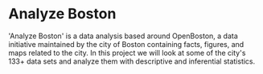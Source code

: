 # Analyze Boston

'Analyze Boston' is a data analysis based around OpenBoston, a data initiative maintained by the city of Boston containing facts, figures, and maps related to the city. In this project we will look at some of the city's 133+ data sets and analyze them with descriptive and inferential statistics.
